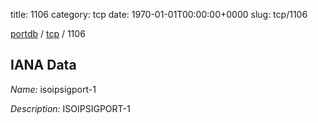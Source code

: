 title: 1106
category: tcp
date: 1970-01-01T00:00:00+0000
slug: tcp/1106

[portdb](/) / [tcp](/category/tcp.html) / 1106


## IANA Data

_Name:_ isoipsigport-1

_Description:_ ISOIPSIGPORT-1

